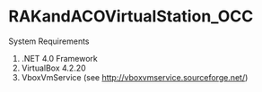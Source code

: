 # RAKandACOVirtualStation_OCC

System Requirements

1. .NET 4.0 Framework
2. VirtualBox 4.2.20 
3. VboxVmService (see http://vboxvmservice.sourceforge.net/)

